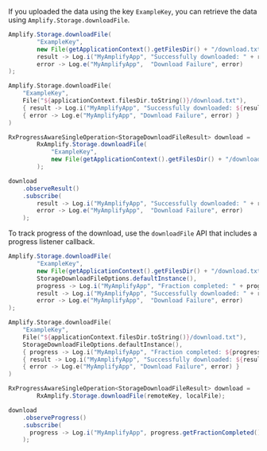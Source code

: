 If you uploaded the data using the key `ExampleKey`, you can retrieve the data using `Amplify.Storage.downloadFile`.

<amplify-block-switcher>
<amplify-block name="Java">

```java
Amplify.Storage.downloadFile(
        "ExampleKey",
        new File(getApplicationContext().getFilesDir() + "/download.txt"),
        result -> Log.i("MyAmplifyApp", "Successfully downloaded: " + result.getFile().getName()),
        error -> Log.e("MyAmplifyApp",  "Download Failure", error)
);
```

</amplify-block>
<amplify-block name="Kotlin">

```kotlin
Amplify.Storage.downloadFile(
    "ExampleKey",
    File("${applicationContext.filesDir.toString()}/download.txt"),
    { result -> Log.i("MyAmplifyApp", "Successfully downloaded: ${result.getFile().name}") },
    { error -> Log.e("MyAmplifyApp", "Download Failure", error) }
)
```

</amplify-block>
<amplify-block name="RxJava">

```java
RxProgressAwareSingleOperation<StorageDownloadFileResult> download =
        RxAmplify.Storage.downloadFile(
            "ExampleKey",
            new File(getApplicationContext().getFilesDir() + "/download.txt"
        );

download
    .observeResult()
    .subscribe(
        result -> Log.i("MyAmplifyApp", "Successfully downloaded: " + result.getFile().getName()),
        error -> Log.e("MyAmplifyApp",  "Download Failure", error)
    );
```

</amplify-block>
</amplify-block-switcher>

To track progress of the download, use the `downloadFile` API that includes a progress listener callback.

<amplify-block-switcher>
<amplify-block name="Java">

```java
Amplify.Storage.downloadFile(
        "ExampleKey",
        new File(getApplicationContext().getFilesDir() + "/download.txt"),
        StorageDownloadFileOptions.defaultInstance(),
        progress -> Log.i("MyAmplifyApp", "Fraction completed: " + progress.getFractionCompleted()),
        result -> Log.i("MyAmplifyApp", "Successfully downloaded: " + result.getFile().getName()),
        error -> Log.e("MyAmplifyApp",  "Download Failure", error)
);
```

</amplify-block>
<amplify-block name="Kotlin">

```kotlin
Amplify.Storage.downloadFile(
    "ExampleKey",
    File("${applicationContext.filesDir.toString()}/download.txt"),
    StorageDownloadFileOptions.defaultInstance(),
    { progress -> Log.i("MyAmplifyApp", "Fraction completed: ${progress.fractionCompleted}") },
    { result -> Log.i("MyAmplifyApp", "Successfully downloaded: ${result.getFile().name}") },
    { error -> Log.e("MyAmplifyApp", "Download Failure", error) }
)
```

</amplify-block>
<amplify-block name="RxJava">

```java
RxProgressAwareSingleOperation<StorageDownloadFileResult> download =
        RxAmplify.Storage.downloadFile(remoteKey, localFile);

download
    .observeProgress()
    .subscribe(
      progress -> Log.i("MyAmplifyApp", progress.getFractionCompleted())
    );
```

</amplify-block>
</amplify-block-switcher>